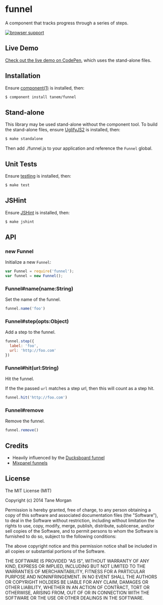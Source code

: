 # funnel

A component that tracks progress through a series of steps.

[![browser support](https://ci.testling.com/tanem/funnel.png)](https://ci.testling.com/tanem/funnel)


## Live Demo

[Check out the live demo on CodePen](http://codepen.io/tanem/pen/wnBho), which uses the stand-alone files.


## Installation

Ensure [component(1)](http://component.io) is installed, then:

```sh
$ component install tanem/funnel
```


## Stand-alone

This library may be used stand-alone without the component tool. To build the stand-alone files, ensure [UglifyJS2](https://github.com/mishoo/UglifyJS2) is installed, then: 

```sh
$ make standalone
```

Then add ./funnel.js to your application and reference the `Funnel` global.


## Unit Tests

Ensure [testling](https://github.com/substack/testling) is installed, then:

```sh
$ make test
```


## JSHint

Ensure [JSHint](http://jshint.com/install/) is installed, then:

```sh
$ make jshint
```


## API

### new Funnel

Initialize a new `Funnel`:

```js
var Funnel = require('funnel');
var funnel = new Funnel();
```

### Funnel#name(name:String)

Set the name of the funnel.

```js
funnel.name('foo')
```

### Funnel#step(opts:Object)

Add a step to the funnel.

```js
funnel.step({
  label: 'foo',
  url: 'http://foo.com'
})
```

### Funnel#hit(url:String)

Hit the funnel.

If the the passed `url` matches a step url, then this will count as a step hit.

```js
funnel.hit('http://foo.com')
```

### Funnel#remove

Remove the funnel.

```js
funnel.remove()
```


## Credits

 * Heavily influenced by the [Ducksboard funnel](http://dev.ducksboard.com/apidoc/slot-kinds/#funnels)
 * [Mixpanel funnels](https://mixpanel.com/funnels/)


## License

The MIT License (MIT)

Copyright (c) 2014 Tane Morgan

Permission is hereby granted, free of charge, to any person obtaining a copy
of this software and associated documentation files (the "Software"), to deal
in the Software without restriction, including without limitation the rights
to use, copy, modify, merge, publish, distribute, sublicense, and/or sell
copies of the Software, and to permit persons to whom the Software is
furnished to do so, subject to the following conditions:

The above copyright notice and this permission notice shall be included in
all copies or substantial portions of the Software.

THE SOFTWARE IS PROVIDED "AS IS", WITHOUT WARRANTY OF ANY KIND, EXPRESS OR
IMPLIED, INCLUDING BUT NOT LIMITED TO THE WARRANTIES OF MERCHANTABILITY,
FITNESS FOR A PARTICULAR PURPOSE AND NONINFRINGEMENT. IN NO EVENT SHALL THE
AUTHORS OR COPYRIGHT HOLDERS BE LIABLE FOR ANY CLAIM, DAMAGES OR OTHER
LIABILITY, WHETHER IN AN ACTION OF CONTRACT, TORT OR OTHERWISE, ARISING FROM,
OUT OF OR IN CONNECTION WITH THE SOFTWARE OR THE USE OR OTHER DEALINGS IN
THE SOFTWARE.